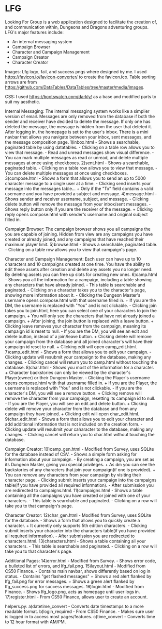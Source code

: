 # LFG
Looking For Group is a web application designed to facilitate the creation of, and communication within, Dungeons and Dragons adventuring groups.  
LFG's major features include:  
  - An internal messaging system
  - Campaign Browser
  - Character and Campaign Management
  - Campaign Creator
  - Character Creator

Images:
    Lfg logo, fail, and success pngs where designed by me.
    I used https://favicon.io/favicon-converter/ to create the favicon.ico.
    Table sorting arrows are from https://github.com/DataTables/DataTables/tree/master/media/images.

CSS:
    I used https://bootswatch.com/darkly/ as a base and modified parts to suit my aesthetic.

Internal Messaging:
    The internal messaging system works like a simplier version of email.
    Messages are only removed from the database if both the sender and receiver have decided to delete the message.
        If only one has deleted the message, the message is hidden from the user that deleted it.
    After logging in, the homepage is set to the user's inbox.
    There is a mini navbar that allows you navigate between your inbox, sent messages, and the message composition page.
        1)inbox.html
            - Shows a searchable, paginated table by using datatables.
            - Clicking on a table row allows you to view that message.
            - Read and unread messages show visual difference.
            - You can mark multiple messages as read or unread, and delete multiple messages at once using checkboxes.
        2)sent.html
            - Shows a searchable, paginated table.
            - Clicking on a table row allows you to view that message.
            - You can delete multiple messages at once using checkboxes.
        3)compose.html
            - Shows a form that allows you to send an up to 5000 character message to a single user at a time.
            - Clicking send inserts your message into the messages table...
                + Only if the "To" field contains a valid username and you have provided a subject and message.
        4)message.html
            - Shows sender and receiver username, subject, and message.
            - Clicking delete button will remove the message from your inbox/sent messages.
            - Shows reply button only if you are the receiver of the message.
                + Clicking reply opens compose.html with sender's username and original subject filled in.

Campaign Browser:
    The campaign browser shows you all campaigns the you are capable of joining.
    Hidden from view are any campaigns you have created or already joined, and any campaigns that have reached their maximum player limit.
        5)browse.html
            - Shows a searchable, paginated table.
            - Clicking on a table row allows you to view that campaign's page.

Character and Campaign Management:
    Each user can have up to 10 characters and 10 campaigns created at one time.
    You have the ability to edit these assets after creation and delete any assets you no longer need.
    By deleting assets you can free up slots for creating new ones.
        6)camp.html
            - Shows you all the information for a campaign, including a table showing any characters that have already joined.
            - This table is searchable and paginated.
            - Clicking on a character takes you to the character's page, showing more information about it.
            - Clicking the Dungeon Master's username opens compose.html with that username filled in.
                + If you are the DM, the username is replaced with "You" and is not clickable.
            - Clicking join takes you to join.html, here you can select one of your characters to join the campaign.
                + You will only see the characters that have not already joined a campaign.
                + After joining, the join button is replaced with a leave button.
                + Clicking leave removes your character from the campaign, meaning its campaign id is reset to null.
            - If you are the DM, you will see an edit and delete button, instead of a join/leave button.
                + Clicking delete will remove your campaign from the database and all joined character's will have their campaign id reset to null.
                + Clicking edit will open camp_edit.html.
        7)camp_edit.html
            - Shows a form that allows you to edit your campaign.
            - Clicking update will resubmit your campaign to the database, making any changes.
            - Clicking cancel will return you to camp.html without touching the database.
        8)char.html
            - Shows you most of the information for a character.
                + Character backstories can only be viewed by the character's Player(owner) or their Dungeon Master.
            - Clicking the Player's username opens compose.html with that username filled in.
                + If you are the Player, the username is replaced with "You" and is not clickable.
            - If you are the character's DM, you will see a remove button.
                + Clicking remove will remove the character from your campaign, resetting its campaign id to null.
            - If you are the Player, you will see an edit and delete button.
                + Clicking delete will remove your character from the database and from any campaign they have joined.
                + Clicking edit will open char_edit.html.
        9)char_edit.html
            - Shows a form that allows you to edit your character and add additional information that is not included on the creation form.
            - Clicking update will resubmit your caharacter to the database, making any changes.
            - Clicking cancel will return you to char.html without touching the database.

Campaign Creator:
    10)camp_gen.html
        - Modified from Survey, uses SQLite for the database instead of CSV.
        - Shows a simple form asking for information about your campaign.
        - By creating a campaign, you are set as its Dungeon Master, giving you special privileges.
            + As dm you can see the backstories of any characters that join your campaign(if one is provided).
            + You can remove any characters from your campaign by visiting their character page.
        - Clicking submit inserts your campaign into the campaigns table(if you have provided all required information).
        - After submission you are redirected to campaigns.html.
    11)campaigns.html
        - Shows a table containing all the campaigns you have created or joined with one of your characters.
        - This table is searchable and paginated.
        - Clicking on a row will take you to that campaign's page.

Character Creator:
    12)char_gen.html
        - Modified from Survey, uses SQLite for the database.
        - Shows a form that allows you to quickly create a character.
            + It currently only supports 5th edition characters.
        - Clicking submit inserts your character into the characters table(if you have provided all required information).
        - After submission you are redirected to characters.html.
    13)characters.html
        - Shows a table containing all your characters.
        - This table is searchable and paginated.
        - Clicking on a row will take you to that character's page.

Additional Pages:
    14)error.html
        - Modified from Survey.
        - Shows error code, a bulleted list of errors, and lfg_fail.png.
    15)layout.html
        - Modified from CS50 Finance.
        - Contains main navbar, shows differently based on log in status.
        - Contains "get flashed messages"
            + Shows a red alert flanked by lfg_fail.png for error messages.
            + Shows a green alert flanked by lfg_success.png for success messages.
    16)login.html
        - Modified from Finance.
        - Shows lfg_logo.png, acts as homepage until user logs in.
    17)register.html
        - From CS50 Finance, allows user to create an account.

helpers.py:
    a)datetime_convert
        - Converts date timestamps to a more readable format.
    b)login_required
        - From CS50 Finance.
        - Makes sure user is logged in to access most pages/features.
    c)time_convert
        - Converts time to 12 hour format with AM/PM.
